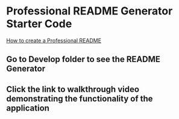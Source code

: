 # Professional README Generator Starter Code

[How to create a Professional README](./readme-guide.md)


## Go to Develop folder to see the README Generator

## Click the link to walkthrough video demonstrating the functionality of the application

